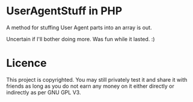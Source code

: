 UserAgentStuff in PHP
===================

A method for stuffing User Agent parts into an array is out.

Uncertain if I'll bother doing more. Was fun while it lasted. :)

# Licence 

This project is copyrighted. You may still privately test it and share it with friends as long as you do not earn any money on it either directly or indirectly as per GNU GPL V3. 

